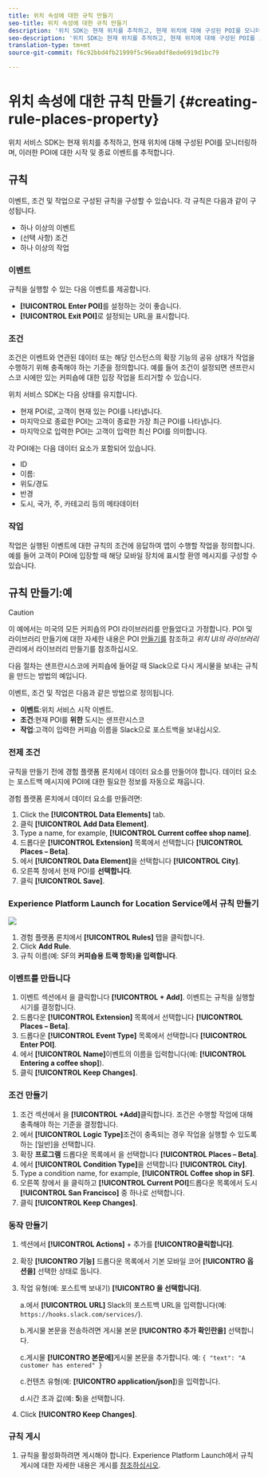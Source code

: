 ```yaml
---
title: 위치 속성에 대한 규칙 만들기
seo-title: 위치 속성에 대한 규칙 만들기
description: '위치 SDK는 현재 위치를 추적하고, 현재 위치에 대해 구성된 POI를 모니터링하며, 이러한 POI에 대한 시작 및 종료 이벤트를 추적합니다. '
seo-description: '위치 SDK는 현재 위치를 추적하고, 현재 위치에 대해 구성된 POI를 모니터링하며, 이러한 POI에 대한 시작 및 종료 이벤트를 추적합니다. '
translation-type: tm+mt
source-git-commit: f6c92bbd4fb21999f5c96ea0df8ede6919d1bc79

---
```



# 위치 속성에 대한 규칙 만들기 {#creating-rule-places-property}

위치 서비스 SDK는 현재 위치를 추적하고, 현재 위치에 대해 구성된 POI를 모니터링하며, 이러한 POI에 대한 시작 및 종료 이벤트를 추적합니다.

## 규칙

이벤트, 조건 및 작업으로 구성된 규칙을 구성할 수 있습니다. 각 규칙은 다음과 같이 구성됩니다.

* 하나 이상의 이벤트
* (선택 사항) 조건
* 하나 이상의 작업

### 이벤트

규칙을 실행할 수 있는 다음 이벤트를 제공합니다.

* **[!UICONTROL Enter POI]**&#x200B;를 설정하는 것이 좋습니다.
* **[!UICONTROL Exit POI]**&#x200B;로 설정되는 URL을 표시합니다.

### 조건

조건은 이벤트와 연관된 데이터 또는 해당 인스턴스의 확장 기능의 공유 상태가 작업을 수행하기 위해 충족해야 하는 기준을 정의합니다. 예를 들어 조건이 설정되면 샌프란시스코 시에만 있는 커피숍에 대한 입장 작업을 트리거할 수 있습니다.

위치 서비스 SDK는 다음 상태를 유지합니다.

* 현재 POI로, 고객이 현재 있는 POI를 나타냅니다.
* 마지막으로 종료한 POI는 고객이 종료한 가장 최근 POI를 나타냅니다.
* 마지막으로 입력한 POI는 고객이 입력한 최신 POI를 의미합니다.

각 POI에는 다음 데이터 요소가 포함되어 있습니다.

* ID
* 이름:
* 위도/경도
* 반경
* 도시, 국가, 주, 카테고리 등의 메타데이터

### 작업

작업은 실행된 이벤트에 대한 규칙의 조건에 응답하여 앱이 수행할 작업을 정의합니다. 예를 들어 고객이 POI에 입장할 때 해당 모바일 장치에 표시할 환영 메시지를 구성할 수 있습니다.

## 규칙 만들기:예

>[!CAUTION]
>
>이 예에서는 미국의 모든 커피숍의 POI 라이브러리를 만들었다고 가정합니다. POI 및 라이브러리 만들기에 대한 자세한 내용은 POI [만들기를](/help/poi-mgmt-ui/create-a-poi-ui.md) 참조하고 *위치 UI의 라이브러리* 관리에서 라이브러리 [](/help/poi-mgmt-ui/manage-libraries-in-the-places-ui.md)만들기를 참조하십시오.

다음 절차는 샌프란시스코에 커피숍에 들어갈 때 Slack으로 다시 게시물을 보내는 규칙을 만드는 방법의 예입니다.

이벤트, 조건 및 작업은 다음과 같은 방법으로 정의됩니다.

* **이벤트**:위치 서비스 시작 이벤트.
* **조건**:현재 POI를 **위한** 도시는 샌프란시스코
* **작업**:고객이 입력한 커피숍 이름을 Slack으로 포스트백을 보내십시오.

### 전제 조건

규칙을 만들기 전에 경험 플랫폼 론치에서 데이터 요소를 만들어야 합니다. 데이터 요소는 포스트백 메시지에 POI에 대한 필요한 정보를 자동으로 채웁니다.

경험 플랫폼 론치에서 데이터 요소를 만들려면:

1. Click the **[!UICONTROL Data Elements]** tab.
2. 클릭 **[!UICONTROL Add Data Element]**.
3. Type a name, for example, **[!UICONTROL Current coffee shop name]**.
4. 드롭다운 **[!UICONTROL Extension]** 목록에서 선택합니다 **[!UICONTROL Places – Beta]**.
5. 에서 **[!UICONTROL Data Element]**&#x200B;을 선택합니다 **[!UICONTROL City]**.
6. 오른쪽 창에서 현재 POI를 **선택합니다**.
7. 클릭 **[!UICONTROL Save]**.

### Experience Platform Launch for Location Service에서 규칙 만들기

![](//help/assets/create-a-rule.png)

1. 경험 플랫폼 론치에서 **[!UICONTROL Rules]** 탭을 클릭합니다.
2. Click **Add Rule**.
3. 규칙 이름(예: SF의 **커피숍용 트랙 항목)을 입력합니다**.

### 이벤트를 만듭니다

1. 이벤트 섹션에서 을 클릭합니다 **[!UICONTROL + Add]**. 이벤트는 규칙을 실행할 시기를 결정합니다.
2. 드롭다운 **[!UICONTROL Extension]** 목록에서 선택합니다 **[!UICONTROL Places – Beta]**.
3. 드롭다운 **[!UICONTROL Event Type]** 목록에서 선택합니다 **[!UICONTROL Enter POI]**.
4. 에서 **[!UICONTROL Name]**&#x200B;이벤트의 이름을 입력합니다(예: **[!UICONTROL Entering a coffee shop]**).
5. 클릭 **[!UICONTROL Keep Changes]**.

### 조건 만들기

1. 조건 섹션에서 을 **[!UICONTROL +Add]**&#x200B;클릭합니다. 조건은 수행할 작업에 대해 충족해야 하는 기준을 결정합니다.
2. 에서 **[!UICONTROL Logic Type]**&#x200B;조건이 충족되는 경우 작업을 실행할 수 있도록 하는 [일반]을 선택합니다.
3. 확장 **프로그램** 드롭다운 목록에서 을 선택합니다 **[!UICONTROL Places – Beta]**.
4. 에서 **[!UICONTROL Condition Type]**&#x200B;을 선택합니다 **[!UICONTROL City]**.
5. Type a condition name, for example, **[!UICONTROL Coffee shop in SF]**.
6. 오른쪽 창에서 을 클릭하고 **[!UICONTROL Current POI]**&#x200B;드롭다운 목록에서 도시 **[!UICONTROL San Francisco]** 중 하나로 선택합니다.
7. 클릭 **[!UICONTROL Keep Changes]**.

### 동작 만들기

1. 섹션에서 **[!UICONTROL Actions]** + 추가를 **[!UICONTRO클릭합니다]**.
2. 확장 **[!UICONTRO 기능]** 드롭다운 목록에서 기본 모바일 코어 **[!UICONTRO 옵션을]** 선택한 상태로 둡니다.
3. 작업 유형(예: 포스트백 보내기) **[!UICONTRO 을 선택합니다]**.

   a.에서 **[!UICONTROL URL]** Slack의 포스트백 URL을 입력합니다(예: `https://hooks.slack.com/services/`).

   b.게시물 본문을 전송하려면 게시물 본문 **[!UICONTRO 추가 확인란을]** 선택합니다.

   c.게시물 **[!UICONTRO 본문에]**&#x200B;게시물 본문을 추가합니다. 예: `{ "text": "A customer has entered" }`

   c.컨텐츠 유형(예: **[!UICONTRO application/json]**)을 입력합니다.

   d.시간 초과 값(예: **5**)을 선택합니다.

4. Click **[!UICONTRO Keep Changes]**.

### 규칙 게시

1. 규칙을 활성화하려면 게시해야 합니다. Experience Platform Launch에서 규칙 게시에 대한 자세한 내용은 게시를 [참조하십시오](https://docs.adobelaunch.com/launch-reference/publishing).
